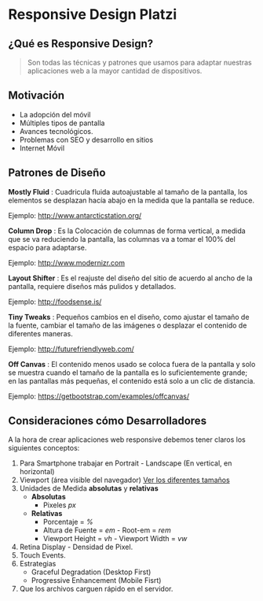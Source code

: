 # Responsive Design Platzi

## ¿Qué es Responsive Design?

> Son todas las técnicas y patrones que usamos para adaptar nuestras aplicaciones web a la mayor cantidad de dispositivos.

## Motivación

* La adopción del móvil
* Múltiples tipos de pantalla
* Avances tecnológicos.
* Problemas con SEO y desarrollo en sitios
* Internet Móvil

## Patrones de Diseño

**Mostly Fluid**
    :  Cuadricula fluida autoajustable al tamaño de la pantalla, los elementos se desplazan hacía abajo en la medida que la pantalla se reduce.

Ejemplo: <http://www.antarcticstation.org/>

**Column Drop**
    : Es la Colocación de columnas de forma vertical, a medida que se va reduciendo la pantalla, las columnas va a tomar el 100% del espacio para adaptarse.

Ejemplo: <http://www.modernizr.com>

**Layout Shifter**
    : Es el reajuste del diseño del sitio de acuerdo al ancho de la pantalla, requiere diseños más pulidos y detallados.

Ejemplo: <http://foodsense.is/>

**Tiny Tweaks**
    : Pequeños cambios en el diseño, como ajustar el tamaño de la fuente, cambiar el tamaño de las imágenes o desplazar el contenido de diferentes maneras.

Ejemplo: <http://futurefriendlyweb.com/>

**Off Canvas**
    :  El contenido menos usado se coloca fuera de la pantalla y solo se muestra cuando el tamaño de la pantalla es lo suficientemente grande; en las pantallas más pequeñas, el contenido está solo a un clic de distancia.

Ejemplo: <https://getbootstrap.com/examples/offcanvas/>

## Consideraciones cómo Desarrolladores

A la hora de crear aplicaciones web responsive debemos tener claros los siguientes conceptos:

1.  Para Smartphone trabajar en Portrait - Landscape (En vertical, en horizontal)
2. Viewport (área visible del navegador) [Ver los diferentes tamaños](http://viewportsize.com/)
3. Unidades de Medida **absolutas** y **relativas**
    - **Absolutas**
       - Pixeles _px_
    - **Relativas**
       - Porcentaje = _%_
       - Altura de Fuente = _em_ - Root-em = _rem_
       - Viewport Height = _vh_ - Viewport Width = _vw_
4. Retina Display - Densidad de Pixel.
5. Touch Events.
6. Estrategias
    - Graceful Degradation (Desktop First)
    - Progressive Enhancement (Mobile Fisrt)
7. Que los archivos carguen rápido en el servidor.
